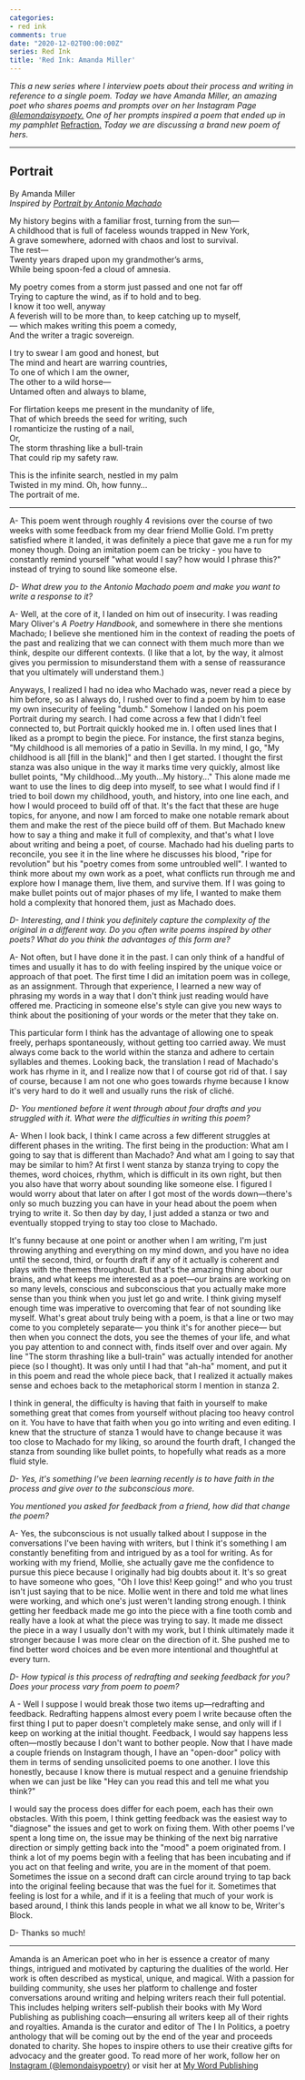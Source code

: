 ```yaml
---
categories:
- red ink
comments: true
date: "2020-12-02T00:00:00Z"
series: Red Ink
title: 'Red Ink: Amanda Miller'
---
```

*This a new series where I interview poets about their process and writing in reference to a single poem. Today we have Amanda Miller, an amazing poet who shares poems and prompts over on her Instagram Page [@lemondaisypoety.](https://www.instagram.com/lemondaisypoety) One of her prompts inspired a poem that ended up in my pamphlet* [Refraction.](/refraction/) *Today we are discussing a brand new poem of hers.*

***

## Portrait
By Amanda Miller  
*Inspired by [Portrait by Antonio Machado](https://www.poetryfoundation.org/poetrymagazine/browse?contentId=28768)*

My history begins with a familiar frost, turning from the sun—     
A  childhood that is full of faceless wounds trapped in New York,     
A  grave somewhere, adorned with chaos and lost to survival.    
The rest—     
Twenty years draped upon my grandmother’s arms,    
While being spoon-fed a cloud of amnesia.    

My poetry comes from a storm just passed and one not far off    
Trying to capture the wind, as if to hold and to beg.   
I know it too well, anyway    
A feverish will to be more than, to keep catching up to myself,  
— which makes writing this poem a comedy,   
And the writer a tragic sovereign.   

I try to swear I am good and honest, but   
The mind and heart are warring countries,   
To one of which I am the owner,   
The other to a wild horse—   
Untamed often and always to blame,   

For flirtation keeps me present in the mundanity of life,  
That of which breeds the seed for writing, such   
I romanticize the rusting of a nail,   
Or,  
The storm thrashing like a bull-train    
That could rip my safety raw.    

This is the infinite search, nestled in my palm    
Twisted in my mind. Oh, how funny…   
The portrait of me.  

***  

A-  This poem went through roughly 4 revisions over the course of two weeks with some feedback from my dear friend Mollie Gold. I'm pretty satisfied where it landed, it was definitely a piece that gave me a run for my money though. Doing an imitation poem can be tricky - you have to constantly remind yourself "what would I say? how would I phrase this?" instead of trying to sound like someone else.

*D- What drew you to the Antonio Machado poem and make you want to write a response to it?*

A- Well, at the core of it, I landed on him out of insecurity. I was reading Mary Oliver's *A Poetry Handbook*, and somewhere in there she mentions Machado; I believe she mentioned him in the context of reading the poets of the past and realizing that we can connect with them much more than we think, despite our different contexts. (I like that a lot, by the way, it almost gives you permission to misunderstand them with a sense of reassurance that you ultimately will understand them.)

Anyways, I realized I had no idea who Machado was, never read a piece by him before, so as I always do, I rushed over to find a poem by him to ease my own insecurity of feeling "dumb." Somehow I landed on his poem Portrait during my search. I had come across a few that I didn't feel connected to, but Portrait quickly hooked me in. I often used lines that I liked as a prompt to begin the piece. For instance, the first stanza begins, "My childhood is all memories of a patio in Sevilla. In my mind, I go, "My childhood is all [fill in the blank]" and then I get started. I thought the first stanza was also unique in the way it marks time very quickly, almost like bullet points,  "My childhood...My youth...My history..." This alone made me want to use the lines to dig deep into myself, to see what I would find if I tried to boil down my childhood, youth, and history, into one line each, and how I would proceed to build off of that. It's the fact that these are huge topics, for anyone, and now I am forced to make one notable remark about them and make the rest of the piece build off of them. But Machado knew how to say a thing and make it full of complexity, and that's what I love about writing and being a poet, of course. Machado had his dueling parts to reconcile, you see it in the line where he discusses his blood, "ripe for revolution" but his "poetry comes from some untroubled well". I wanted to think more about my own work as a poet, what conflicts run through me and explore how I manage them, live them, and survive them. If I was going to make bullet points out of major phases of my life, I wanted to make them hold a complexity that honored them, just as Machado does.

*D- Interesting, and I think you definitely capture the complexity of the original in a different way. Do you often write poems inspired by other poets? What do you think the advantages of this form are?*

A- Not often, but I have done it in the past. I can only think of a handful of times and usually it has to do with feeling inspired by the unique voice or approach of that poet.  The first time I did an imitation poem was in college, as an assignment. Through that experience, I learned a new way of phrasing my words in a way that I don't think just reading would have offered me. Practicing in someone else's style can give you new ways to think about the positioning of your words or the meter that they take on.

This particular form I think has the advantage of allowing one to speak freely, perhaps spontaneously, without getting too carried away. We must always come back to the world within the stanza and adhere to certain syllables and themes. Looking back, the translation I read of Machado's work has rhyme in it, and I realize now that I of course got rid of that. I say of course, because I am not one who goes towards rhyme because I know it's very hard to do it well and usually runs the risk of cliché.

*D- You mentioned before it went through about four drafts and you struggled with it. What were the difficulties in writing this poem?*

A- When I look back, I think I came across a few different struggles at different phases in the writing. The first being in the production: What am I going to say that is different than Machado? And what am I going to say that may be similar to him? At first I went stanza by stanza trying to copy the themes, word choices, rhythm, which is difficult in its own right, but then you also have that worry about sounding like someone else. I figured I would worry about that later on after I got most of the words down—there's only so much buzzing you can have in your head about the poem when trying to write it. So then day by day, I just added a stanza or two and eventually stopped trying to stay too close to Machado.

It's funny because at one point or another when I am writing, I'm just throwing anything and everything on my mind down, and you have no idea until the second, third, or fourth draft if any of it actually is coherent and plays with the themes throughout. But that's the amazing thing about our brains, and what keeps me interested as a poet—our brains are working on so many levels, conscious and subconscious that you actually make more sense than you think when you just let go and write. I think giving myself enough time was imperative to overcoming that fear of not sounding like myself. What's great about truly being with a poem, is that a line or two may come to you completely separate— you think it's for another piece— but then when you connect the dots, you see the themes of your life, and what you pay attention to and connect with, finds itself over and over again. My line "The storm thrashing like a bull-train" was actually intended for another piece (so I thought). It was only until I had that "ah-ha" moment, and put it in this poem and read the whole piece back, that I realized it actually makes sense and echoes back to the metaphorical storm I mention in stanza 2.

I think in general, the difficulty is having that faith in yourself to make something great that comes from yourself without placing too heavy control on it. You have to have that faith when you go into writing and even editing. I knew that the structure of stanza 1 would have to change because it was too close to Machado for my liking, so around the fourth draft, I changed the stanza from sounding like bullet points, to hopefully what reads as a more fluid style.

*D- Yes, it's something I've been learning recently is to have faith in the process and give over to the subconscious more.*

*You mentioned you asked for feedback from a friend, how did that change the poem?*

A- Yes, the subconscious is not usually talked about I suppose in the conversations I've been having with writers, but I think it's something I am constantly benefiting from and intrigued by as a tool for writing. As for working with my friend, Mollie, she actually gave me the confidence to pursue this piece because I originally had big doubts about it. It's so great to have someone who goes, "Oh I love this! Keep going!" and who you trust isn't just saying that to be nice. Mollie went in there and told me what lines were working, and which one's just weren't landing strong enough. I think getting her feedback made me go into the piece with a fine tooth comb and really have a look at what the piece was trying to say. It made me dissect the piece in a way I usually don't with my work, but I think ultimately made it stronger because I was more clear on the direction of it. She pushed me to find better word choices and be even more intentional and thoughtful at every turn.

*D- How typical is this process of redrafting and seeking feedback for you? Does your process vary from poem to poem?*

A - Well I suppose I would break those two items up—redrafting and feedback. Redrafting happens almost every poem I write because often the first thing I put to paper doesn't completely make sense, and only will if I keep on working at the initial thought. Feedback, I would say happens less often—mostly because I don't want to bother people. Now that I have made a couple friends on Instagram though, I have an "open-door" policy with them in terms of sending unsolicited poems to one another. I love this honestly, because I know there is mutual respect and a genuine friendship when we can just be like "Hey can you read this and tell me what you think?"

I would say the process does differ for each poem, each has their own obstacles. With this poem, I think getting feedback was the easiest way to "diagnose" the issues and get to work on fixing them. With other poems I've spent a long time on, the issue may be thinking of the next big narrative direction or simply getting back into the "mood" a poem originated from. I think a lot of my poems begin with a feeling that has been incubating and if you act on that feeling and write, you are in the moment of that poem. Sometimes the issue on a second draft can circle around trying to tap back into the original feeling because that was the fuel for it. Sometimes that feeling is lost for a while, and if it is a feeling that much of your work is based around, I think this lands people in what we all know to be, Writer's Block.

D- Thanks so much!
***
Amanda is an American poet who in her is essence a creator of many things, intrigued and motivated by capturing the dualities of the world. Her work is often described as mystical, unique, and magical. With a passion for building community, she uses her platform to challenge and foster conversations around writing and helping writers reach their full potential. This includes helping writers self-publish their books with My Word Publishing as publishing coach—ensuring all writers keep all of their rights and royalties. Amanda is the curator and editor of The I In Politics, a poetry anthology that will be coming out by the end of the year and proceeds donated to charity. She hopes to inspire others to use their creative gifts for advocacy and the greater good. To read more of her work, follow her on [Instagram (@lemondaisypoetry)](https://www.instagram.com/lemondaisypoety)  or visit her at [My Word Publishing](https://www.mywordpublishing.com/amanda-miller/)
